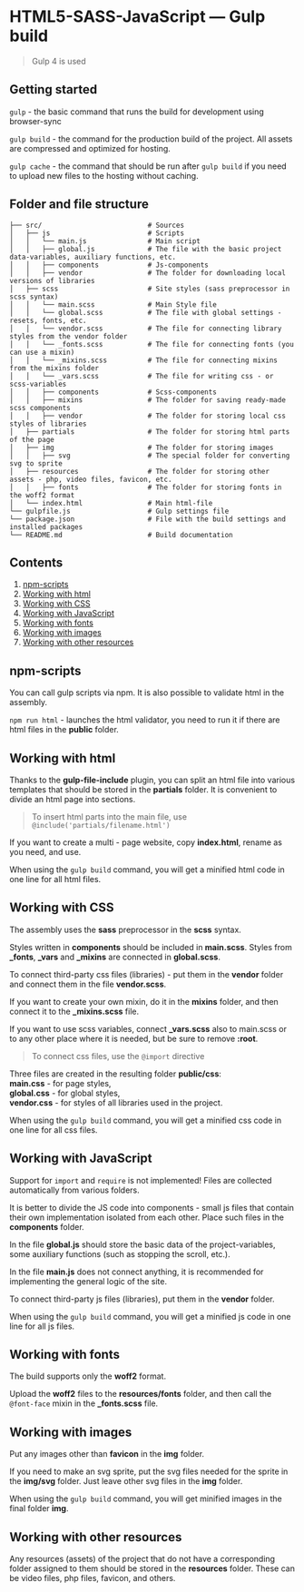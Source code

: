 # HTML5-SASS-JavaScript — Gulp build

> Gulp 4 is used

## Getting started

`gulp` - the basic command that runs the build for development using browser-sync

`gulp build` - the command for the production build of the project. All assets are compressed and optimized for hosting.

`gulp cache` - the command that should be run after `gulp build` if you need to upload new files to the hosting without caching.

## Folder and file structure

```
├── src/                          # Sources
│   ├── js                        # Scripts
│   │   └── main.js               # Main script
│   │   ├── global.js             # The file with the basic project data-variables, auxiliary functions, etc.
│   │   ├── components            # Js-components
│   │   ├── vendor                # The folder for downloading local versions of libraries
│   ├── scss                      # Site styles (sass preprocessor in scss syntax)
│   │   └── main.scss             # Main Style file
│   │   └── global.scss           # The file with global settings - resets, fonts, etc.
│   │   └── vendor.scss           # The file for connecting library styles from the vendor folder
│   │   └── _fonts.scss           # The file for connecting fonts (you can use a mixin)
│   │   └── _mixins.scss          # The file for connecting mixins from the mixins folder
│   │   └── _vars.scss            # The file for writing css - or scss-variables
│   │   ├── components            # Scss-components
│   │   ├── mixins                # The folder for saving ready-made scss components
│   │   ├── vendor                # The folder for storing local css styles of libraries
│   ├── partials                  # The folder for storing html parts of the page
│   ├── img                       # The folder for storing images
│   │   ├── svg                   # The special folder for converting svg to sprite
│   ├── resources                 # The folder for storing other assets - php, video files, favicon, etc.
│   │   ├── fonts                 # The folder for storing fonts in the woff2 format
│   └── index.html                # Main html-file
└── gulpfile.js                   # Gulp settings file
└── package.json                  # File with the build settings and installed packages
└── README.md                     # Build documentation
```

## Contents

1. [npm-scripts](#npm-scripts)
2. [Working with html](#working-with-html)
3. [Working with CSS](#working-with-css)
4. [Working with JavaScript](#working-with-javascript)
5. [Working with fonts](#working-with-fonts)
6. [Working with images](#working-with-images)
7. [Working with other resources](#working-with-other-resources)

## npm-scripts

You can call gulp scripts via npm.
It is also possible to validate html in the assembly.

`npm run html` - launches the html validator, you need to run it if there are html files in the **public** folder.

## Working with html

Thanks to the **gulp-file-include** plugin, you can split an html file into various templates that should be stored in the **partials** folder. It is convenient to divide an html page into sections.

> To insert html parts into the main file, use `@include('partials/filename.html')`

If you want to create a multi - page website, copy **index.html**, rename as you need, and use.

When using the `gulp build` command, you will get a minified html code in one line for all html files.

## Working with CSS

The assembly uses the **sass** preprocessor in the **scss** syntax.

Styles written in **components** should be included in **main.scss**.
Styles from **\_fonts**, **\_vars** and **\_mixins** are connected in **global.scss**.

To connect third-party css files (libraries) - put them in the **vendor** folder and connect them in the file **vendor.scss**.

If you want to create your own mixin, do it in the **mixins** folder, and then connect it to the **\_mixins.scss** file.

If you want to use scss variables, connect **\_vars.scss** also to main.scss or to any other place where it is needed, but be sure to remove **:root**.

> To connect css files, use the `@import` directive

Three files are created in the resulting folder **public/css**: <br> **main.css** - for page styles, <br> **global.css** - for global styles, <br> **vendor.css** - for styles of all libraries used in the project.

When using the `gulp build` command, you will get a minified css code in one line for all css files.

## Working with JavaScript

Support for `import` and `require` is not implemented! Files are collected automatically from various folders.

It is better to divide the JS code into components - small js files that contain their own implementation isolated from each other. Place such files in the **components** folder.

In the file **global.js** should store the basic data of the project-variables, some auxiliary functions (such as stopping the scroll, etc.).

In the file **main.js** does not connect anything, it is recommended for implementing the general logic of the site.

To connect third-party js files (libraries), put them in the **vendor** folder.

When using the `gulp build` command, you will get a minified js code in one line for all js files.

## Working with fonts

The build supports only the **woff2** format.

Upload the **woff2** files to the **resources/fonts** folder, and then call the `@font-face` mixin in the **\_fonts.scss** file.

## Working with images

Put any images other than **favicon** in the **img** folder.

If you need to make an svg sprite, put the svg files needed for the sprite in the **img/svg** folder. Just leave other svg files in the **img** folder.

When using the `gulp build` command, you will get minified images in the final folder **img**.

## Working with other resources

Any resources (assets) of the project that do not have a corresponding folder assigned to them should be stored in the **resources** folder. These can be video files, php files, favicon, and others.

